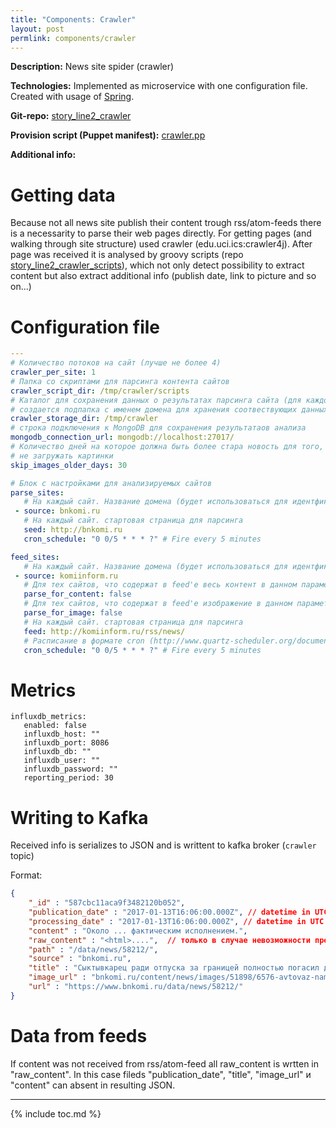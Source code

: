 ```yaml
---
title: "Components: Crawler"
layout: post
permlink: components/crawler
---
```

**Description:** News site spider (crawler)

**Technologies:** Implemented as microservice with one configuration file. Created with usage of [Spring](http://spring.io).

**Git-repo:** [story_line2_crawler](https://github.com/fedor-malyshkin/story_line2_crawler)

**Provision script (Puppet manifest):** [crawler.pp](https://github.com/fedor-malyshkin/story_line2_deployment/blob/master/modules/storyline_components/manifests/crawler.pp)

**Additional info:**

# Getting data
Because not all news site publish their content trough rss/atom-feeds there is a necessarity to parse their web pages directly. For getting pages (and walking through site structure) used crawler (edu.uci.ics:crawler4j).
After page was received it is analysed by groovy scripts (repo  [story_line2_crawler_scripts](https://github.com/fedor-malyshkin/story_line2_crawler_scripts)),
which not only detect possibility to extract content but also extract additional info
(publish date, link to picture and so on...)

# Configuration file
```yaml
---
# Количество потоков на сайт (лучше не более 4)
crawler_per_site: 1
# Папка со скриптами для парсинга контента сайтов
crawler_script_dir: /tmp/crawler/scripts
# Каталог для сохранения данных о результатах парсинга сайта (для каждого сайта
# создается подпапка с именем домена для хранения соотвествующих данных)
crawler_storage_dir: /tmp/crawler
# строка подключения к MongoDB для сохранения результатаов анализа
mongodb_connection_url: mongodb://localhost:27017/
# Количество дней на которое должна быть более стара новость для того, что бы
# не загружать картинки
skip_images_older_days: 30

# Блок с настройками для анализируемых сайтов
parse_sites:
   # На каждый сайт. Название домена (будет использоваться для идентфикации и записи в БД)
 - source: bnkomi.ru
   # На каждый сайт. стартовая страница для парсинга
   seed: http://bnkomi.ru
   cron_schedule: "0 0/5 * * * ?" # Fire every 5 minutes

feed_sites:
   # На каждый сайт. Название домена (будет использоваться для идентфикации и записи в БД)
 - source: komiinform.ru
   # Для тех сайтов, что содержат в feed'е весь контент в данном параметре выставляется 'false'
   parse_for_content: false
   # Для тех сайтов, что содержат в feed'е изображение в данном параметре выставляется 'false'
   parse_for_image: false
   # На каждый сайт. стартовая страница для парсинга
   feed: http://komiinform.ru/rss/news/
   # Расписание в формате cron (http://www.quartz-scheduler.org/documentation/quartz-2.x/tutorials/crontrigger.html)
   cron_schedule: "0 0/5 * * * ?" # Fire every 5 minutes
```
# Metrics
```
influxdb_metrics:
   enabled: false
   influxdb_host: ""
   influxdb_port: 8086
   influxdb_db: ""
   influxdb_user: ""
   influxdb_password: ""
   reporting_period: 30
```   

# Writing to Kafka
Received info is serializes to JSON and is writtent to kafka broker (`crawler` topic)

Format:
```json
{
    "_id" : "587cbc11aca9f3482120b052",
    "publication_date" : "2017-01-13T16:06:00.000Z", // datetime in UTC
	"processing_date" : "2017-01-13T16:06:00.000Z", // datetime in UTC
	"content" : "Около ... фактическим исполнением.",
    "raw_content" : "<html>....",  // только в случае невозможности предварительного извлечения данных....
    "path" : "/data/news/58212/",
    "source" : "bnkomi.ru",
    "title" : "Сыктывкарец ради отпуска за границей полностью погасил долг по кредиту",
    "image_url" : "bnkomi.ru/content/news/images/51898/6576-avtovaz-nameren-uvelichit-eksport-lada_mainPhoto.jpg",
    "url" : "https://www.bnkomi.ru/data/news/58212/"
}
```

# Data from feeds
If content was not received from rss/atom-feed all raw_content is wrtten in "raw_content". In this case fileds "publication_date", "title", "image_url" и "content" can absent in resulting JSON.

---
{% include toc.md %}
